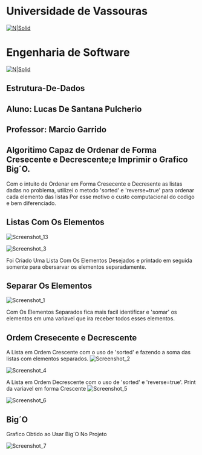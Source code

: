# Universidade de Vassouras


[![N|Solid](https://universidadedevassouras.edu.br/wp-content/uploads/2022/03/campus_marica.png)](https://universidadedevassouras.edu.br/campus-marica/)
# Engenharia de Software 
[![N|Solid](https://universidadedevassouras.edu.br/wp-content/uploads/2021/12/Simbolo_Engenharia_de_Software.jpg)](https://universidadedevassouras.edu.br/graduacao-marica/engenharia-de-software/)

## Estrutura-De-Dados

## Aluno: Lucas De Santana Pulcherio

## Professor: Marcio Garrido

## Algoritimo Capaz de Ordenar de Forma Cresecente e Decrescente;e Imprimir o Grafico Big´O.
Com o intuito de Ordenar em Forma Cresecente e Decresente as listas dadas no problema, utilizei o metodo 'sorted' e 'reverse=true' para ordenar cada elemento das listas 
Por esse motivo o custo computacional do codigo e bem diferenciado.

## Listas Com Os Elementos

![Screenshot_13](https://user-images.githubusercontent.com/127268469/226413804-2f0bb5f5-d72d-450e-be0b-c6c3c31925a5.png)

![Screenshot_3](https://user-images.githubusercontent.com/127268469/226416174-e8451906-8730-4a3c-b5a3-a592342a8ee2.png)

Foi Criado Uma Lista Com Os Elementos Desejados e printado em seguida somente para obersarvar os elementos separadamente.
 
 ## Separar Os Elementos
 
 ![Screenshot_1](https://user-images.githubusercontent.com/127268469/226414595-b48be298-53f7-4638-8dd0-65c536cfce57.png)

 Com Os Elementos Separados fica mais facil identificar e 'somar' os elementos em uma variavel que ira receber todos esses elementos.
 
 ## Ordem Cresecente e Decrescente 
 A Lista em Ordem Crescente com o uso de 'sorted' e fazendo a soma das listas com elementos separados.
![Screenshot_2](https://user-images.githubusercontent.com/127268469/226415757-760ef140-c2c5-4f61-8bc5-b013bfe5b620.png)

![Screenshot_4](https://user-images.githubusercontent.com/127268469/226416398-c1c97327-a6cc-4f33-8529-122f4438caae.png)

 A Lista em Ordem Decrescente com o uso de 'sorted' e 'reverse=true'.
 Print da  variavel em forma Crescente
 ![Screenshot_5](https://user-images.githubusercontent.com/127268469/226416799-c1c763bd-a195-4175-9d69-79d0da2ed4c0.png)

 ![Screenshot_6](https://user-images.githubusercontent.com/127268469/226416874-e797281d-e8d8-4964-a48b-0f83a43bded6.png)

 ## Big´O
 Grafico Obtido ao Usar Big´O No Projeto
 
 ![Screenshot_7](https://user-images.githubusercontent.com/127268469/226417957-b0250201-cebc-4ea1-83fb-1d28c1754439.png)
